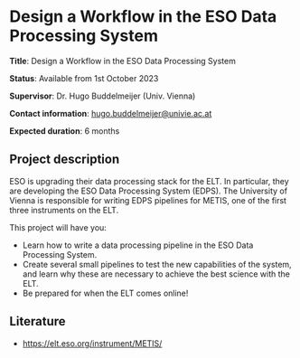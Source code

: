 # Design a Workflow in the ESO Data Processing System

**Title**: Design a Workflow in the ESO Data Processing System

**Status**: Available from 1st October 2023

**Supervisor**: Dr. Hugo Buddelmeijer (Univ. Vienna)

**Contact information**: hugo.buddelmeijer@univie.ac.at

**Expected duration**: 6 months


## Project description

ESO is upgrading their data processing stack for the ELT. 
In particular, they are developing the ESO Data Processing System (EDPS). 
The University of Vienna is responsible for writing EDPS pipelines for METIS, one of the first three instruments on the ELT.

This project will have you:

- Learn how to write a data processing pipeline in the ESO Data Processing System.
- Create several small pipelines to test the new capabilities of the system, and learn why these are necessary to achieve the best science with the ELT.
- Be prepared for when the ELT comes online!



## Literature

- https://elt.eso.org/instrument/METIS/
